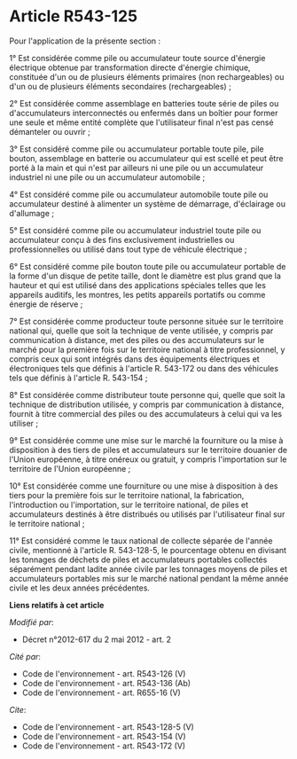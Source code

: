 # Article R543-125

Pour l'application de la présente section : 

1° Est considérée comme pile ou accumulateur toute source d'énergie électrique obtenue par transformation directe d'énergie
chimique, constituée d'un ou de plusieurs éléments primaires (non rechargeables) ou d'un ou de plusieurs éléments secondaires
(rechargeables) ; 

2° Est considérée comme assemblage en batteries toute série de piles ou d'accumulateurs interconnectés ou enfermés dans un
boîtier pour former une seule et même entité complète que l'utilisateur final n'est pas censé démanteler ou ouvrir ; 

3° Est considéré comme pile ou accumulateur portable toute pile, pile bouton, assemblage en batterie ou accumulateur qui est
scellé et peut être porté à la main et qui n'est par ailleurs ni une pile ou un accumulateur industriel ni une pile ou un
accumulateur automobile ; 

4° Est considéré comme pile ou accumulateur automobile toute pile ou accumulateur destiné à alimenter un système de
démarrage, d'éclairage ou d'allumage ; 

5° Est considéré comme pile ou accumulateur industriel toute pile ou accumulateur conçu à des fins exclusivement
industrielles ou professionnelles ou utilisé dans tout type de véhicule électrique ; 

6° Est considéré comme pile bouton toute pile ou accumulateur portable de la forme d'un disque de petite taille, dont le
diamètre est plus grand que la hauteur et qui est utilisé dans des applications spéciales telles que les appareils auditifs,
les montres, les petits appareils portatifs ou comme énergie de réserve ; 

7° Est considérée comme producteur toute personne située sur le territoire national qui, quelle que soit la technique de
vente utilisée, y compris par communication à distance, met des piles ou des accumulateurs sur le marché pour la première
fois sur le territoire national à titre professionnel, y compris ceux qui sont intégrés dans des équipements électriques et
électroniques tels que définis à l'article R. 543-172 ou dans des véhicules tels que définis à l'article R. 543-154 ; 

8° Est considérée comme distributeur toute personne qui, quelle que soit la technique de distribution utilisée, y compris par
communication à distance, fournit à titre commercial des piles ou des accumulateurs à celui qui va les utiliser ; 

9° Est considérée comme une mise sur le marché la fourniture ou la mise à disposition à des tiers de piles et accumulateurs
sur le territoire douanier de l'Union européenne, à titre onéreux ou gratuit, y compris l'importation sur le territoire de
l'Union européenne ; 

10° Est considérée comme une fourniture ou une mise à disposition à des tiers pour la première fois sur le territoire
national, la fabrication, l'introduction ou l'importation, sur le territoire national, de piles et accumulateurs destinés à
être distribués ou utilisés par l'utilisateur final sur le territoire national ; 

11° Est considéré comme le taux national de collecte séparée de l'année civile, mentionné à l'article R. 543-128-5, le
pourcentage obtenu en divisant les tonnages de déchets de piles et accumulateurs portables collectés séparément pendant
ladite année civile par les tonnages moyens de piles et accumulateurs portables mis sur le marché national pendant la même
année civile et les deux années précédentes.

**Liens relatifs à cet article**

_Modifié par_:

  - Décret n°2012-617 du 2 mai 2012 - art. 2

_Cité par_:

  - Code de l'environnement - art. R543-126 (V)
  - Code de l'environnement - art. R543-136 (Ab)
  - Code de l'environnement - art. R655-16 (V)

_Cite_:

  - Code de l'environnement - art. R543-128-5 (V)
  - Code de l'environnement - art. R543-154 (V)
  - Code de l'environnement - art. R543-172 (V)
